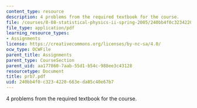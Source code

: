 ```yaml
---
content_type: resource
description: 4 problems from the required textbook for the course.
file: /courses/8-08-statistical-physics-ii-spring-2005/240bb4f0c3234220663eda85c40e67b7_prb7.pdf
file_type: application/pdf
learning_resource_types:
- Assignments
license: https://creativecommons.org/licenses/by-nc-sa/4.0/
ocw_type: OCWFile
parent_title: Assignments
parent_type: CourseSection
parent_uid: aa177860-7aab-55d1-b54c-988ee3c43128
resourcetype: Document
title: prb7.pdf
uid: 240bb4f0-c323-4220-663e-da85c40e67b7
---
```

4 problems from the required textbook for the course.